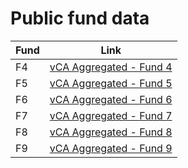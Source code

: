 # Public fund data

| Fund | Link                                                                                                                            |
|------|---------------------------------------------------------------------------------------------------------------------------------|
| F4   | [vCA Aggregated - Fund 4](https://docs.google.com/spreadsheets/d/1M9ntkCBE1wVkXMQJs5K_IZM_UDD-UybSgSVmEds_PdI/edit?usp=sharing) |
| F5   | [vCA Aggregated - Fund 5](https://docs.google.com/spreadsheets/d/13t01xrn_RW0xwsoQWrPchJP_sJsOSjWIHUev9X9oamM/edit?usp=sharing) |
| F6   | [vCA Aggregated - Fund 6](https://docs.google.com/spreadsheets/d/162lh8zJxQ7vNW7RTe5ZxkTT4O6OIBkLVwDOxnw3WybY/edit?usp=sharing) |
| F7   | [vCA Aggregated - Fund 7](https://docs.google.com/spreadsheets/d/1RcXN7LZbGlFAqDjJFyShpVlbH-5WbDHV-vIAVqjo2k8/edit?usp=sharing) |
| F8   | [vCA Aggregated - Fund 8](https://docs.google.com/spreadsheets/d/1sZzPtvPnp_QrivdvuDTwlsXwEoOxL0CiGCI6udkHOKM/edit?usp=sharing) |
| F9   | [vCA Aggregated - Fund 9](https://docs.google.com/spreadsheets/d/1ElZIr-FIyCpLKBhOnD0ZJk6ZYgis_8jJ0VctHKWiSDY/edit?usp=sharing) |